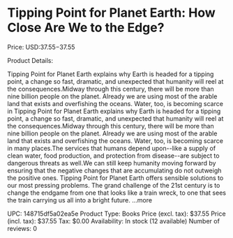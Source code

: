 # Tipping Point for Planet Earth: How Close Are We to the Edge?

Price: USD:$37.55-$37.55

Product Details:

Tipping Point for Planet Earth explains why Earth is headed for a tipping point, a change so fast, dramatic, and unexpected that humanity will reel at the consequences.Midway through this century, there will be more than nine billion people on the planet. Already we are using most of the arable land that exists and overfishing the oceans. Water, too, is becoming scarce in Tipping Point for Planet Earth explains why Earth is headed for a tipping point, a change so fast, dramatic, and unexpected that humanity will reel at the consequences.Midway through this century, there will be more than nine billion people on the planet. Already we are using most of the arable land that exists and overfishing the oceans. Water, too, is becoming scarce in many places.The services that humans depend upon--like a supply of clean water, food production, and protection from disease--are subject to dangerous threats as well.We can still keep humanity moving forward by ensuring that the negative changes that are accumulating do not outweigh the positive ones. Tipping Point for Planet Earth offers sensible solutions to our most pressing problems. The grand challenge of the 21st century is to change the endgame from one that looks like a train wreck, to one that sees the train carrying us all into a bright future. ...more

UPC: 148715df5a02ea5e
Product Type: Books
Price (excl. tax): $37.55
Price (incl. tax): $37.55
Tax: $0.00
Availability: In stock (12 available)
Number of reviews: 0